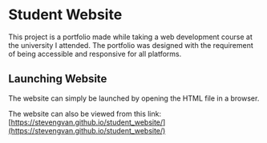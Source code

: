 # Student Website

This project is a portfolio made while taking a web development course at the university I attended. The portfolio was designed with the requirement of being accessible and responsive for all platforms.

## Launching Website

The website can simply be launched by opening the HTML file in a browser.

The website can also be viewed from this link: [https://stevengvan.github.io/student_website/](https://stevengvan.github.io/student_website/)
